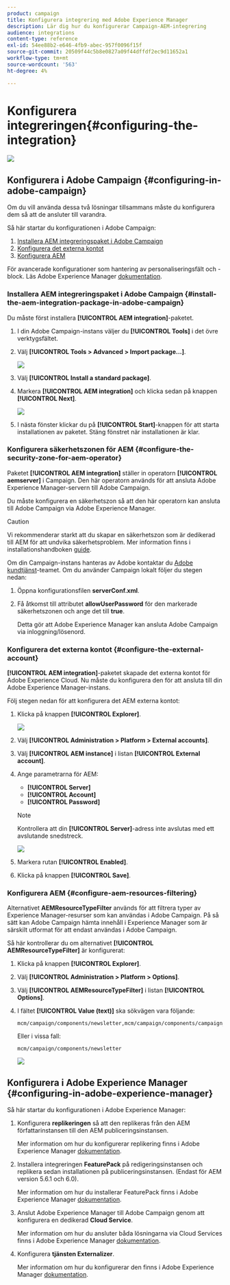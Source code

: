 ```yaml
---
product: campaign
title: Konfigurera integrering med Adobe Experience Manager
description: Lär dig hur du konfigurerar Campaign-AEM-integrering
audience: integrations
content-type: reference
exl-id: 54ee88b2-e646-4fb9-abec-957f0096f15f
source-git-commit: 20509f44c5b8e0827a09f44dffdf2ec9d11652a1
workflow-type: tm+mt
source-wordcount: '563'
ht-degree: 4%

---
```


# Konfigurera integreringen{#configuring-the-integration}

![](../../assets/common.svg)

## Konfigurera i Adobe Campaign {#configuring-in-adobe-campaign}

Om du vill använda dessa två lösningar tillsammans måste du konfigurera dem så att de ansluter till varandra.

Så här startar du konfigurationen i Adobe Campaign:

1. [Installera AEM integreringspaket i Adobe Campaign](#install-the-aem-integration-package-in-adobe-campaign)
1. [Konfigurera det externa kontot](#configure-the-external-account)
1. [Konfigurera AEM](#configure-aem-resources-filtering)

För avancerade konfigurationer som hantering av personaliseringsfält och -block. Läs Adobe Experience Manager [dokumentation](https://helpx.adobe.com/experience-manager/6-5/sites/administering/using/campaignonpremise.html).

### Installera AEM integreringspaket i Adobe Campaign {#install-the-aem-integration-package-in-adobe-campaign}

Du måste först installera **[!UICONTROL AEM integration]**-paketet.

1. I din Adobe Campaign-instans väljer du **[!UICONTROL Tools]** i det övre verktygsfältet.
1. Välj **[!UICONTROL Tools > Advanced > Import package...]**.

   ![](assets/aem_config_1.png)

1. Välj **[!UICONTROL Install a standard package]**.
1. Markera **[!UICONTROL AEM integration]** och klicka sedan på knappen **[!UICONTROL Next]**.

   ![](assets/aem_config_2.png)

1. I nästa fönster klickar du på **[!UICONTROL Start]**-knappen för att starta installationen av paketet. Stäng fönstret när installationen är klar.

### Konfigurera säkerhetszonen för AEM {#configure-the-security-zone-for-aem-operator}

Paketet **[!UICONTROL AEM integration]** ställer in operatorn **[!UICONTROL aemserver]** i Campaign. Den här operatorn används för att ansluta Adobe Experience Manager-servern till Adobe Campaign.

Du måste konfigurera en säkerhetszon så att den här operatorn kan ansluta till Adobe Campaign via Adobe Experience Manager.

>[!CAUTION]
>
>Vi rekommenderar starkt att du skapar en säkerhetszon som är dedikerad till AEM för att undvika säkerhetsproblem. Mer information finns i installationshandboken [guide](../../installation/using/security-zones.md).

Om din Campaign-instans hanteras av Adobe kontaktar du [Adobe kundtjänst](https://helpx.adobe.com/se/enterprise/admin-guide.html/enterprise/using/support-for-experience-cloud.ug.html)-teamet. Om du använder Campaign lokalt följer du stegen nedan:

1. Öppna konfigurationsfilen **serverConf.xml**.
1. Få åtkomst till attributet **allowUserPassword** för den markerade säkerhetszonen och ange det till **true**.

   Detta gör att Adobe Experience Manager kan ansluta Adobe Campaign via inloggning/lösenord.

### Konfigurera det externa kontot {#configure-the-external-account}

**[!UICONTROL AEM integration]**-paketet skapade det externa kontot för Adobe Experience Cloud. Nu måste du konfigurera den för att ansluta till din Adobe Experience Manager-instans.

Följ stegen nedan för att konfigurera det AEM externa kontot:

1. Klicka på knappen **[!UICONTROL Explorer]**.

   ![](assets/aem_config_3.png)

1. Välj **[!UICONTROL Administration > Platform > External accounts]**.
1. Välj **[!UICONTROL AEM instance]** i listan **[!UICONTROL External account]**.
1. Ange parametrarna för AEM:

   * **[!UICONTROL Server]**
   * **[!UICONTROL Account]**
   * **[!UICONTROL Password]**

   >[!NOTE]
   >
   >Kontrollera att din **[!UICONTROL Server]**-adress inte avslutas med ett avslutande snedstreck.

   ![](assets/aem_config_4.png)

1. Markera rutan **[!UICONTROL Enabled]**.
1. Klicka på knappen **[!UICONTROL Save]**.

### Konfigurera AEM {#configure-aem-resources-filtering}

Alternativet **AEMResourceTypeFilter** används för att filtrera typer av Experience Manager-resurser som kan användas i Adobe Campaign. På så sätt kan Adobe Campaign hämta innehåll i Experience Manager som är särskilt utformat för att endast användas i Adobe Campaign.

Så här kontrollerar du om alternativet **[!UICONTROL AEMResourceTypeFilter]** är konfigurerat:

1. Klicka på knappen **[!UICONTROL Explorer]**.
1. Välj **[!UICONTROL Administration > Platform > Options]**.
1. Välj **[!UICONTROL AEMResourceTypeFilter]** i listan **[!UICONTROL Options]**.
1. I fältet **[!UICONTROL Value (text)]** ska sökvägen vara följande:

   ```
   mcm/campaign/components/newsletter,mcm/campaign/components/campaign_newsletterpage,mcm/neolane/components/newsletter
   ```

   Eller i vissa fall:

   ```
   mcm/campaign/components/newsletter
   ```

   ![](assets/aem_config_5.png)

## Konfigurera i Adobe Experience Manager {#configuring-in-adobe-experience-manager}

Så här startar du konfigurationen i Adobe Experience Manager:

1. Konfigurera **replikeringen** så att den replikeras från den AEM författarinstansen till den AEM publiceringsinstansen.

   Mer information om hur du konfigurerar replikering finns i Adobe Experience Manager [dokumentation](https://helpx.adobe.com/experience-manager/6-5/sites/deploying/using/replication.html).

1. Installera integreringen **FeaturePack** på redigeringsinstansen och replikera sedan installationen på publiceringsinstansen. (Endast för AEM version 5.6.1 och 6.0).

   Mer information om hur du installerar FeaturePack finns i Adobe Experience Manager [dokumentation](https://helpx.adobe.com/experience-manager/aem-previous-versions.html).

1. Anslut Adobe Experience Manager till Adobe Campaign genom att konfigurera en dedikerad **Cloud Service**.

   Mer information om hur du ansluter båda lösningarna via Cloud Services finns i Adobe Experience Manager [dokumentation](https://helpx.adobe.com/experience-manager/6-5/sites/administering/using/campaignonpremise.html#ConfiguringAdobeExperienceManager).

1. Konfigurera **tjänsten Externalizer**.

   Mer information om hur du konfigurerar den finns i Adobe Experience Manager [dokumentation](https://helpx.adobe.com/experience-manager/6-5/sites/developing/using/externalizer.html).
